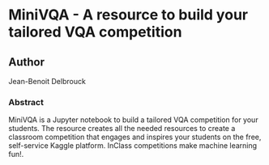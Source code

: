 # MiniVQA - A resource to build your tailored VQA competition

## Author

Jean-Benoit Delbrouck

### Abstract

MiniVQA is a Jupyter notebook to build a tailored VQA competition for your students. The resource creates all the needed resources to create a classroom competition that engages and inspires your students on the free, self-service Kaggle platform. InClass competitions make machine learning fun!.